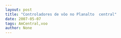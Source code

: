 ```yaml
---
layout: post
title: "Controladores de vôo no Planalto  central"
date: 2007-05-07
tags: AmCentral,voo
author: None
---
```

 